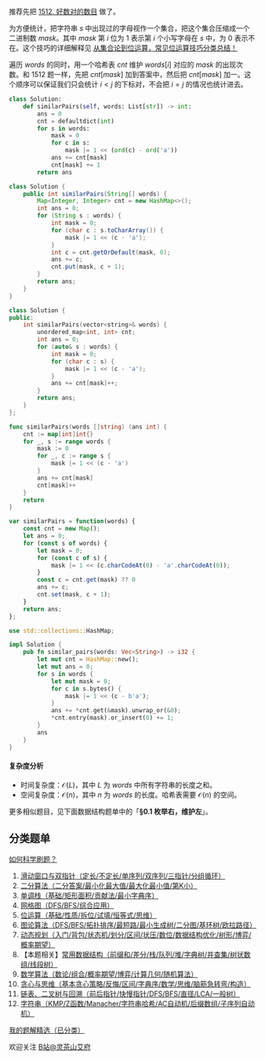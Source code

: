 推荐先把 [1512. 好数对的数目](https://leetcode.cn/problems/number-of-good-pairs/) 做了。

为方便统计，把字符串 $s$ 中出现过的字母视作一个集合，把这个集合压缩成一个二进制数 $\textit{mask}$。其中 $\textit{mask}$ 第 $i$ 位为 $1$ 表示第 $i$ 个小写字母在 $s$ 中，为 $0$ 表示不在。这个技巧的详细解释见 [从集合论到位运算，常见位运算技巧分类总结！](https://leetcode.cn/circle/discuss/CaOJ45/)

遍历 $\textit{words}$ 的同时，用一个哈希表 $\textit{cnt}$ 维护 $\textit{words}[i]$ 对应的 $\textit{mask}$ 的出现次数。和 1512 题一样，先把 $\textit{cnt}[\textit{mask}]$ 加到答案中，然后把 $\textit{cnt}[\textit{mask}]$ 加一。这个顺序可以保证我们只会统计 $i<j$ 的下标对，不会把 $i=j$ 的情况也统计进去。

```py [sol-Python3]
class Solution:
    def similarPairs(self, words: List[str]) -> int:
        ans = 0
        cnt = defaultdict(int)
        for s in words:
            mask = 0
            for c in s:
                mask |= 1 << (ord(c) - ord('a'))
            ans += cnt[mask]
            cnt[mask] += 1
        return ans
```

```java [sol-Java]
class Solution {
    public int similarPairs(String[] words) {
        Map<Integer, Integer> cnt = new HashMap<>();
        int ans = 0;
        for (String s : words) {
            int mask = 0;
            for (char c : s.toCharArray()) {
                mask |= 1 << (c - 'a');
            }
            int c = cnt.getOrDefault(mask, 0);
            ans += c;
            cnt.put(mask, c + 1);
        }
        return ans;
    }
}
```

```cpp [sol-C++]
class Solution {
public:
    int similarPairs(vector<string>& words) {
        unordered_map<int, int> cnt;
        int ans = 0;
        for (auto& s : words) {
            int mask = 0;
            for (char c : s) {
                mask |= 1 << (c - 'a');
            }
            ans += cnt[mask]++;
        }
        return ans;
    }
};
```

```go [sol-Go]
func similarPairs(words []string) (ans int) {
    cnt := map[int]int{}
    for _, s := range words {
        mask := 0
        for _, c := range s {
            mask |= 1 << (c - 'a')
        }
        ans += cnt[mask]
        cnt[mask]++
    }
    return
}
```

```js [sol-JavaScript]
var similarPairs = function(words) {
    const cnt = new Map();
    let ans = 0;
    for (const s of words) {
        let mask = 0;
        for (const c of s) {
            mask |= 1 << (c.charCodeAt(0) - 'a'.charCodeAt(0));
        }
        const c = cnt.get(mask) ?? 0
        ans += c;
        cnt.set(mask, c + 1);
    }
    return ans;
};
```

```rust [sol-Rust]
use std::collections::HashMap;

impl Solution {
    pub fn similar_pairs(words: Vec<String>) -> i32 {
        let mut cnt = HashMap::new();
        let mut ans = 0;
        for s in words {
            let mut mask = 0;
            for c in s.bytes() {
                mask |= 1 << (c - b'a');
            }
            ans += *cnt.get(&mask).unwrap_or(&0);
            *cnt.entry(mask).or_insert(0) += 1;
        }
        ans
    }
}
```

#### 复杂度分析

- 时间复杂度：$\mathcal{O}(L)$，其中 $L$ 为 $\textit{words}$ 中所有字符串的长度之和。
- 空间复杂度：$\mathcal{O}(n)$，其中 $n$ 为 $\textit{words}$ 的长度。哈希表需要 $\mathcal{O}(n)$ 的空间。

更多相似题目，见下面数据结构题单中的「**§0.1 枚举右，维护左**」。

## 分类题单

[如何科学刷题？](https://leetcode.cn/circle/discuss/RvFUtj/)

1. [滑动窗口与双指针（定长/不定长/单序列/双序列/三指针/分组循环）](https://leetcode.cn/circle/discuss/0viNMK/)
2. [二分算法（二分答案/最小化最大值/最大化最小值/第K小）](https://leetcode.cn/circle/discuss/SqopEo/)
3. [单调栈（基础/矩形面积/贡献法/最小字典序）](https://leetcode.cn/circle/discuss/9oZFK9/)
4. [网格图（DFS/BFS/综合应用）](https://leetcode.cn/circle/discuss/YiXPXW/)
5. [位运算（基础/性质/拆位/试填/恒等式/思维）](https://leetcode.cn/circle/discuss/dHn9Vk/)
6. [图论算法（DFS/BFS/拓扑排序/最短路/最小生成树/二分图/基环树/欧拉路径）](https://leetcode.cn/circle/discuss/01LUak/)
7. [动态规划（入门/背包/状态机/划分/区间/状压/数位/数据结构优化/树形/博弈/概率期望）](https://leetcode.cn/circle/discuss/tXLS3i/)
8. 【本题相关】[常用数据结构（前缀和/差分/栈/队列/堆/字典树/并查集/树状数组/线段树）](https://leetcode.cn/circle/discuss/mOr1u6/)
9. [数学算法（数论/组合/概率期望/博弈/计算几何/随机算法）](https://leetcode.cn/circle/discuss/IYT3ss/)
10. [贪心与思维（基本贪心策略/反悔/区间/字典序/数学/思维/脑筋急转弯/构造）](https://leetcode.cn/circle/discuss/g6KTKL/)
11. [链表、二叉树与回溯（前后指针/快慢指针/DFS/BFS/直径/LCA/一般树）](https://leetcode.cn/circle/discuss/K0n2gO/)
12. [字符串（KMP/Z函数/Manacher/字符串哈希/AC自动机/后缀数组/子序列自动机）](https://leetcode.cn/circle/discuss/SJFwQI/)

[我的题解精选（已分类）](https://github.com/EndlessCheng/codeforces-go/blob/master/leetcode/SOLUTIONS.md)

欢迎关注 [B站@灵茶山艾府](https://space.bilibili.com/206214)
